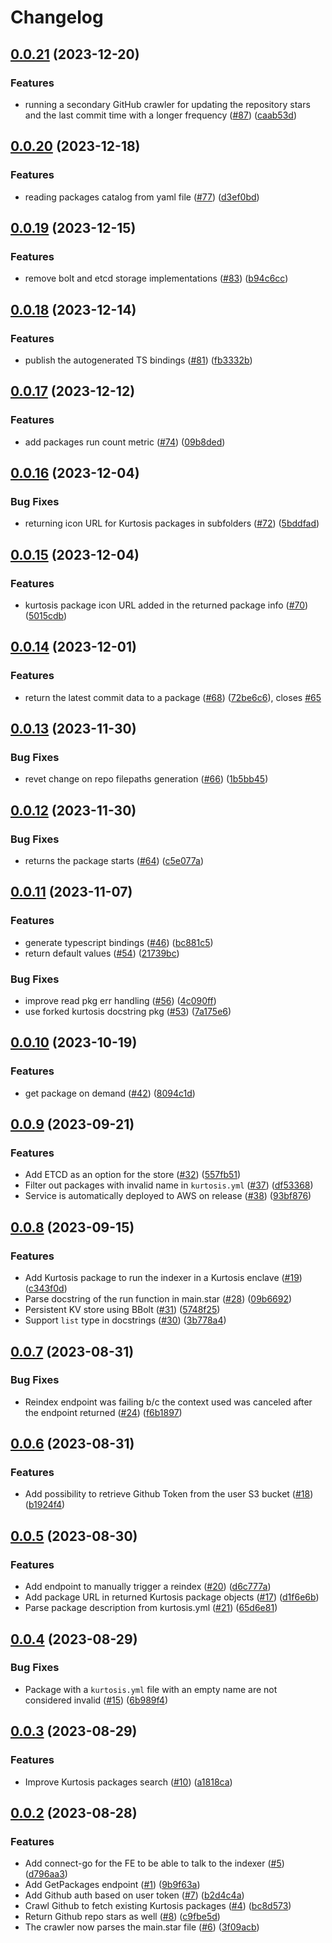 # Changelog

## [0.0.21](https://github.com/kurtosis-tech/kurtosis-package-indexer/compare/0.0.20...0.0.21) (2023-12-20)


### Features

* running a secondary GitHub crawler for updating the repository stars and the last commit time with a longer frequency ([#87](https://github.com/kurtosis-tech/kurtosis-package-indexer/issues/87)) ([caab53d](https://github.com/kurtosis-tech/kurtosis-package-indexer/commit/caab53d372e82267242b5bf93e5faa53b5b8ce63))

## [0.0.20](https://github.com/kurtosis-tech/kurtosis-package-indexer/compare/0.0.19...0.0.20) (2023-12-18)


### Features

* reading packages catalog from yaml file ([#77](https://github.com/kurtosis-tech/kurtosis-package-indexer/issues/77)) ([d3ef0bd](https://github.com/kurtosis-tech/kurtosis-package-indexer/commit/d3ef0bd31cabe13fdbb3782a5b4c0548998780c8))

## [0.0.19](https://github.com/kurtosis-tech/kurtosis-package-indexer/compare/0.0.18...0.0.19) (2023-12-15)


### Features

* remove bolt and etcd storage implementations ([#83](https://github.com/kurtosis-tech/kurtosis-package-indexer/issues/83)) ([b94c6cc](https://github.com/kurtosis-tech/kurtosis-package-indexer/commit/b94c6cc15be4c275897b729017ff9b15c6f9e8df))

## [0.0.18](https://github.com/kurtosis-tech/kurtosis-package-indexer/compare/0.0.17...0.0.18) (2023-12-14)


### Features

* publish the autogenerated TS bindings ([#81](https://github.com/kurtosis-tech/kurtosis-package-indexer/issues/81)) ([fb3332b](https://github.com/kurtosis-tech/kurtosis-package-indexer/commit/fb3332bfac0ef23c564d20d24cd164899c8cad67))

## [0.0.17](https://github.com/kurtosis-tech/kurtosis-package-indexer/compare/0.0.16...0.0.17) (2023-12-12)


### Features

* add packages run count metric ([#74](https://github.com/kurtosis-tech/kurtosis-package-indexer/issues/74)) ([09b8ded](https://github.com/kurtosis-tech/kurtosis-package-indexer/commit/09b8ded18455ed044e1402137d9c65e7812f0b6b))

## [0.0.16](https://github.com/kurtosis-tech/kurtosis-package-indexer/compare/0.0.15...0.0.16) (2023-12-04)


### Bug Fixes

* returning icon URL for Kurtosis packages in subfolders ([#72](https://github.com/kurtosis-tech/kurtosis-package-indexer/issues/72)) ([5bddfad](https://github.com/kurtosis-tech/kurtosis-package-indexer/commit/5bddfad6dc66ce6ee6f9bbee554c20474733a2a3))

## [0.0.15](https://github.com/kurtosis-tech/kurtosis-package-indexer/compare/0.0.14...0.0.15) (2023-12-04)


### Features

* kurtosis package icon URL added in the returned package info ([#70](https://github.com/kurtosis-tech/kurtosis-package-indexer/issues/70)) ([5015cdb](https://github.com/kurtosis-tech/kurtosis-package-indexer/commit/5015cdbc733fea9262a8f1c27804435c6fde1a1d))

## [0.0.14](https://github.com/kurtosis-tech/kurtosis-package-indexer/compare/0.0.13...0.0.14) (2023-12-01)


### Features

* return the latest commit data to a package ([#68](https://github.com/kurtosis-tech/kurtosis-package-indexer/issues/68)) ([72be6c6](https://github.com/kurtosis-tech/kurtosis-package-indexer/commit/72be6c69e2c1012e7a69567ac1a8e8507e82d66d)), closes [#65](https://github.com/kurtosis-tech/kurtosis-package-indexer/issues/65)

## [0.0.13](https://github.com/kurtosis-tech/kurtosis-package-indexer/compare/0.0.12...0.0.13) (2023-11-30)


### Bug Fixes

* revet change on repo filepaths generation ([#66](https://github.com/kurtosis-tech/kurtosis-package-indexer/issues/66)) ([1b5bb45](https://github.com/kurtosis-tech/kurtosis-package-indexer/commit/1b5bb45513bbf94c7a247278c74526691c6a5429))

## [0.0.12](https://github.com/kurtosis-tech/kurtosis-package-indexer/compare/0.0.11...0.0.12) (2023-11-30)


### Bug Fixes

* returns the package starts ([#64](https://github.com/kurtosis-tech/kurtosis-package-indexer/issues/64)) ([c5e077a](https://github.com/kurtosis-tech/kurtosis-package-indexer/commit/c5e077aabcc4795c0ba5be51a2a036f4f82027c6))

## [0.0.11](https://github.com/kurtosis-tech/kurtosis-package-indexer/compare/0.0.10...0.0.11) (2023-11-07)


### Features

* generate typescript bindings ([#46](https://github.com/kurtosis-tech/kurtosis-package-indexer/issues/46)) ([bc881c5](https://github.com/kurtosis-tech/kurtosis-package-indexer/commit/bc881c5be5d424d1a6a875350e43804a33f1c0d7))
* return default values ([#54](https://github.com/kurtosis-tech/kurtosis-package-indexer/issues/54)) ([21739bc](https://github.com/kurtosis-tech/kurtosis-package-indexer/commit/21739bc35b3c3dd4aa44976c7793e6e4914887b6))


### Bug Fixes

* improve read pkg err handling ([#56](https://github.com/kurtosis-tech/kurtosis-package-indexer/issues/56)) ([4c090ff](https://github.com/kurtosis-tech/kurtosis-package-indexer/commit/4c090ffd9235eed18f0dee20b9941a231367adbf))
* use forked kurtosis docstring pkg ([#53](https://github.com/kurtosis-tech/kurtosis-package-indexer/issues/53)) ([7a175e6](https://github.com/kurtosis-tech/kurtosis-package-indexer/commit/7a175e6f62d4fa249b03cccb199465691a7e3b4e))

## [0.0.10](https://github.com/kurtosis-tech/kurtosis-package-indexer/compare/0.0.9...0.0.10) (2023-10-19)


### Features

* get package on demand ([#42](https://github.com/kurtosis-tech/kurtosis-package-indexer/issues/42)) ([8094c1d](https://github.com/kurtosis-tech/kurtosis-package-indexer/commit/8094c1d02a6b7dc2cc5b82658b7c540af9363e67))

## [0.0.9](https://github.com/kurtosis-tech/kurtosis-package-indexer/compare/0.0.8...0.0.9) (2023-09-21)


### Features

* Add ETCD as an option for the store ([#32](https://github.com/kurtosis-tech/kurtosis-package-indexer/issues/32)) ([557fb51](https://github.com/kurtosis-tech/kurtosis-package-indexer/commit/557fb51f9e97707471c284d07581a9db0f4866a6))
* Filter out packages with invalid name in `kurtosis.yml` ([#37](https://github.com/kurtosis-tech/kurtosis-package-indexer/issues/37)) ([df53368](https://github.com/kurtosis-tech/kurtosis-package-indexer/commit/df53368d864b5811506f67634e0a5f7716e40633))
* Service is automatically deployed to AWS on release ([#38](https://github.com/kurtosis-tech/kurtosis-package-indexer/issues/38)) ([93bf876](https://github.com/kurtosis-tech/kurtosis-package-indexer/commit/93bf87612a68d21d4dfb799f7e9f6b5edfcf1e22))

## [0.0.8](https://github.com/kurtosis-tech/kurtosis-package-indexer/compare/0.0.7...0.0.8) (2023-09-15)


### Features

* Add Kurtosis package to run the indexer in a Kurtosis enclave ([#19](https://github.com/kurtosis-tech/kurtosis-package-indexer/issues/19)) ([c343f0d](https://github.com/kurtosis-tech/kurtosis-package-indexer/commit/c343f0d70c92c65eae1c5cac39bea3f5e03ca293))
* Parse docstring of the run function in main.star ([#28](https://github.com/kurtosis-tech/kurtosis-package-indexer/issues/28)) ([09b6692](https://github.com/kurtosis-tech/kurtosis-package-indexer/commit/09b669296b3a8248c14e04e4a5fc827f2d007654))
* Persistent KV store using BBolt ([#31](https://github.com/kurtosis-tech/kurtosis-package-indexer/issues/31)) ([5748f25](https://github.com/kurtosis-tech/kurtosis-package-indexer/commit/5748f253910369c5d2c8e007d2c07af8fa648355))
* Support `list` type in docstrings ([#30](https://github.com/kurtosis-tech/kurtosis-package-indexer/issues/30)) ([3b778a4](https://github.com/kurtosis-tech/kurtosis-package-indexer/commit/3b778a4973efe843d30c7145b21a8e0f64246688))

## [0.0.7](https://github.com/kurtosis-tech/kurtosis-package-indexer/compare/0.0.6...0.0.7) (2023-08-31)


### Bug Fixes

* Reindex endpoint was failing b/c the context used was canceled after the endpoint returned ([#24](https://github.com/kurtosis-tech/kurtosis-package-indexer/issues/24)) ([f6b1897](https://github.com/kurtosis-tech/kurtosis-package-indexer/commit/f6b1897252c9bbd32237a589f56dfcd7578ffb8b))

## [0.0.6](https://github.com/kurtosis-tech/kurtosis-package-indexer/compare/0.0.5...0.0.6) (2023-08-31)


### Features

* Add possibility to retrieve Github Token from the user S3 bucket ([#18](https://github.com/kurtosis-tech/kurtosis-package-indexer/issues/18)) ([b1924f4](https://github.com/kurtosis-tech/kurtosis-package-indexer/commit/b1924f453f68b7dc056af52fa9c3a48e01c0e7af))

## [0.0.5](https://github.com/kurtosis-tech/kurtosis-package-indexer/compare/0.0.4...0.0.5) (2023-08-30)


### Features

* Add endpoint to manually trigger a reindex ([#20](https://github.com/kurtosis-tech/kurtosis-package-indexer/issues/20)) ([d6c777a](https://github.com/kurtosis-tech/kurtosis-package-indexer/commit/d6c777a573329ee16389fb007ed1880b7e6ec1ec))
* Add package URL in returned Kurtosis package objects ([#17](https://github.com/kurtosis-tech/kurtosis-package-indexer/issues/17)) ([d1f6e6b](https://github.com/kurtosis-tech/kurtosis-package-indexer/commit/d1f6e6b294e93b3792bd8a69df4c28df9dc93c14))
* Parse package description from kurtosis.yml ([#21](https://github.com/kurtosis-tech/kurtosis-package-indexer/issues/21)) ([65d6e81](https://github.com/kurtosis-tech/kurtosis-package-indexer/commit/65d6e811f4b7f62c34ef8dcf449992638b563bd5))

## [0.0.4](https://github.com/kurtosis-tech/kurtosis-package-indexer/compare/0.0.3...0.0.4) (2023-08-29)


### Bug Fixes

* Package with a `kurtosis.yml` file with an empty name are not considered invalid ([#15](https://github.com/kurtosis-tech/kurtosis-package-indexer/issues/15)) ([6b989f4](https://github.com/kurtosis-tech/kurtosis-package-indexer/commit/6b989f4c6832012603ae4686e92f8c1524b840f1))

## [0.0.3](https://github.com/kurtosis-tech/kurtosis-package-indexer/compare/0.0.2...0.0.3) (2023-08-29)


### Features

* Improve Kurtosis packages search ([#10](https://github.com/kurtosis-tech/kurtosis-package-indexer/issues/10)) ([a1818ca](https://github.com/kurtosis-tech/kurtosis-package-indexer/commit/a1818ca1cbd990e845ae7bcd79af0a3dc58f83be))

## [0.0.2](https://github.com/kurtosis-tech/kurtosis-package-indexer/compare/0.0.1...0.0.2) (2023-08-28)


### Features

* Add connect-go for the FE to be able to talk to the indexer ([#5](https://github.com/kurtosis-tech/kurtosis-package-indexer/issues/5)) ([d796aa3](https://github.com/kurtosis-tech/kurtosis-package-indexer/commit/d796aa39c4b1d1d3c00c5ed2ab6defd4338245d5))
* Add GetPackages endpoint ([#1](https://github.com/kurtosis-tech/kurtosis-package-indexer/issues/1)) ([9b9f63a](https://github.com/kurtosis-tech/kurtosis-package-indexer/commit/9b9f63a9ff7bbd99289650e2a962ad9163fdf102))
* Add Github auth based on user token ([#7](https://github.com/kurtosis-tech/kurtosis-package-indexer/issues/7)) ([b2d4c4a](https://github.com/kurtosis-tech/kurtosis-package-indexer/commit/b2d4c4a762a35e1faf46acc440677ffcdbcb7882))
* Crawl Github to fetch existing Kurtosis packages ([#4](https://github.com/kurtosis-tech/kurtosis-package-indexer/issues/4)) ([bc8d573](https://github.com/kurtosis-tech/kurtosis-package-indexer/commit/bc8d573036cfbb47f86120132a49c2980431f921))
* Return Github repo stars as well ([#8](https://github.com/kurtosis-tech/kurtosis-package-indexer/issues/8)) ([c9fbe5d](https://github.com/kurtosis-tech/kurtosis-package-indexer/commit/c9fbe5d22f19457b06c5971c66441416f123467b))
* The crawler now parses the main.star file ([#6](https://github.com/kurtosis-tech/kurtosis-package-indexer/issues/6)) ([3f09acb](https://github.com/kurtosis-tech/kurtosis-package-indexer/commit/3f09acbf1cdab73dcbe7ba8ab987d327abdc68bd))
